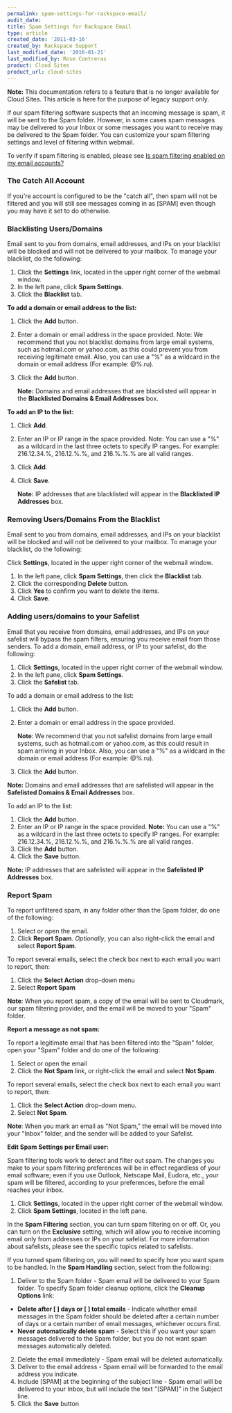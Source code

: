 ```yaml
---
permalink: spam-settings-for-rackspace-email/
audit_date:
title: Spam Settings for Rackspace Email
type: article
created_date: '2011-03-16'
created_by: Rackspace Support
last_modified_date: '2016-01-21'
last_modified_by: Rose Contreras
product: Cloud Sites
product_url: cloud-sites
---
```


**Note:** This documentation refers to a feature that is no longer
available for Cloud Sites. This article is here for the purpose of
legacy support only.

If our spam filtering software suspects that an incoming
message is spam, it will be sent to the Spam folder. However, in some
cases spam messages may be delivered to your Inbox or some messages you
want to receive may be delivered to the Spam folder. You can customize
your spam filtering settings and level of filtering within
webmail.

To verify if spam filtering is enabled, please see [Is spam filtering enabled on my email accounts?](/how-to/manage-spam-filtering-for-your-cloud-sites-email-accounts)

### The Catch All Account

If you're account is configured to be the "catch all", then
spam will not be filtered and you will still see messages coming in as
[SPAM] even though you may have it set to do otherwise.

### Blacklisting Users/Domains

Email sent to you from domains, email addresses, and IPs on
your blacklist will be blocked and will not be delivered to your
mailbox. To manage your blacklist, do the following:

1.  Click the **Settings** link, located in the upper right
    corner of the webmail window.
2.  In the left pane, click **Spam Settings**.
3.  Click the **Blacklist** tab.

**To add a domain or email address to the list:**

1.  Click the **Add** button.
2.  Enter a domain or email address in the space provided.
    Note: We recommend that you not blacklist domains from large email
    systems, such as hotmail.com or yahoo.com, as this could prevent you
    from receiving legitimate email. Also, you can use a "%" as a
    wildcard in the domain or email address (For
    example: @%.ru).
3.  Click the **Add** button.

    **Note:** Domains and email addresses that are blacklisted
    will appear in the **Blacklisted Domains & Email
    Addresses** box.

**To add an IP to the list:**

1.  Click **Add**.
2.  Enter an IP or IP range in the space provided. Note: You
    can use a "%" as a wildcard in the last three octets to specify
    IP ranges. For example: 216.12.34.%, 216.12.%.%, and 216.%.%.% are
    all valid ranges.
3.  Click **Add**.
4.  Click **Save**.

    **Note:** IP addresses that are blacklisted will appear in
    the **Blacklisted IP Addresses** box.

### Removing Users/Domains From the Blacklist

Email sent to you from domains, email addresses, and IPs on
your blacklist will be blocked and will not be delivered to your
mailbox. To manage your blacklist, do the following:

Click **Settings**, located in the upper right
corner of the webmail window.

1.  In the left pane, click **Spam Settings**,
    then click the **Blacklist** tab.
2.  Click the corresponding **Delete** button.
3.  Click **Yes** to confirm you want to delete the items.
4.  Click **Save**.

### Adding users/domains to your Safelist

Email that you receive from domains, email addresses, and
IPs on your safelist will bypass the spam filters, ensuring you receive
email from those senders. To add a domain, email address, or IP to your
safelist, do the following:

1.  Click **Settings**, located in the upper right
    corner of the webmail window.
2.  In the left pane, click **Spam Settings**.
3.  Click the **Safelist** tab.

To add a domain or email address to the list:

1.  Click the **Add** button.
2.  Enter a domain or email address in the space provided.

    **Note**: We recommend that you not safelist domains from large
    email systems, such as hotmail.com or yahoo.com, as this could
    result in spam arriving in your Inbox. Also, you can use a "%" as a
    wildcard in the domain or email address (For
    example: @%.ru).
3.  Click the **Add** button.

**Note:** Domains and email addresses that are safelisted
will appear in the **Safelisted Domains & Email
Addresses** box.

To add an IP to the list:

1.  Click the **Add** button.
2.  Enter an IP or IP range in the space provided. **Note:**
    You can use a "%" as a wildcard in the last three octets to specify
    IP ranges. For example: 216.12.34.%, 216.12.%.%, and 216.%.%.% are
    all valid ranges.
3.  Click the **Add** button.
4.  Click the **Save** button.

**Note:** IP addresses that are safelisted will appear in
the **Safelisted IP Addresses** box.

### Report Spam

To report unfiltered spam, in any folder other than the
Spam folder, do one of the following:

1.  Select or open the email.
2.  Click **Report Spam**.
    *Optionally*, you can also right-click the email and select **Report Spam**.

To report several emails, select the check box next to
each email you want to report, then:

1.  Click the **Select Action** drop-down menu
2.  Select **Report Spam**

**Note**: When you report spam, a copy of the email will be
sent to Cloudmark, our spam filtering provider, and the email will be
moved to your "Spam" folder.

**Report a message as not spam:**

To report a legitimate email that has been filtered into the
"Spam" folder, open your "Spam" folder and do one of the
following:

1.  Select or open the email
2.  Click the **Not Spam** link, or right-click the email
    and select **Not Spam**.

To report several emails, select the check box next to each
email you want to report, then:

1.  Click the **Select Action** drop-down menu.
2.  Select **Not Spam**.

**Note**: When you mark an email as "Not Spam," the email
will be moved into your "Inbox" folder, and the sender will be added to
your Safelist.

**Edit Spam Settings per Email user:**

Spam filtering tools work to detect and filter out spam. The
changes you make to your spam filtering preferences will be in effect
regardless of your email software; even if you use Outlook, Netscape
Mail, Eudora, etc., your spam will be filtered, according to your
preferences, before the email reaches your inbox.

1. Click **Settings**, located in the upper right corner of the webmail window.
2. Click **Spam Settings**, located in the left pane.

In the **Spam Filtering** section, you can turn spam
filtering on or off. Or, you can turn on the **Exclusive** setting,
which will allow you to receive incoming email only from addresses or
IPs on your safelist. For more information about safelists, please see
the specific topics related to safelists.

If you turned spam filtering on, you will need to specify
how you want spam to be handled. In the **Spam Handling** section,
select from the following:

1.  Deliver to the Spam folder - Spam email will be delivered
    to your Spam folder. To specify Spam folder cleanup options, click
    the **Cleanup Options** link:

  -   **Delete after \[    \] days or \[    \] total
    emails** - Indicate whether email messages in the Spam folder should
    be deleted after a certain number of days or a certain number of
    email messages, whichever occurs first.
  -   **Never automatically delete spam** - Select this if you
    want your spam messages delivered to the Spam folder, but you do not
    want spam messages automatically deleted.

2.  Delete the email immediately - Spam email will be
    deleted automatically.
3.  Deliver to the email address - Spam email will be
    forwarded to the email address you indicate.
4.  Include [SPAM] at the beginning of the subject
    line - Spam email will be delivered to your Inbox, but will include
    the text "[SPAM]" in the Subject line.
5.  Click the **Save** button
